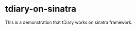 tdiary-on-sinatra
=================

This is a demonstration that tDiary works on sinatra framework.
